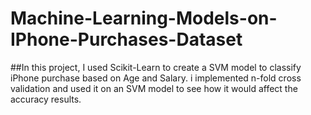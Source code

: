 # Machine-Learning-Models-on-IPhone-Purchases-Dataset

##In this project, I used Scikit-Learn to create a SVM model to classify iPhone purchase based on Age and Salary. i implemented n-fold cross validation and used it on an SVM model to see how it would affect the accuracy results.
